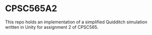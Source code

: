 # CPSC565A2
This repo holds an implementation of a simplified Quidditch simulation written in Unity for assignment 2 of CPSC565. 

